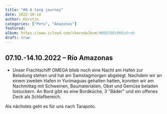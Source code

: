 ```yaml
---
title: "#8 A long journey"
date: 2022-10-14
author: Kerstin
categories: ["Peru", "Amazonas"]
featured: 
album: https://www.icloud.com/sharedalbum/#B0OJ0DiRHGu5rnb
draft: true
---
```


## 07.10.-14.10.2022 – Río Amazonas

* Unser Frachtschiff OMEGA blieb noch eine Nacht am Hafen zur Beladung stehen und hat am Samstagmorgen abgelegt. Nachdem wir an einem zweiten Hafen in Yurimaguas gehalten hatten, konnten wir am Nachmittag mit Schweinen, Baumaterialien, Obst und Gemüse beladen lostuckern. An Bord gibt es eine Bordküche, 3 "Bäder" und ein offenes Deck als Schlafbereich.

Als nächstes geht es für uns nach Tarapoto.